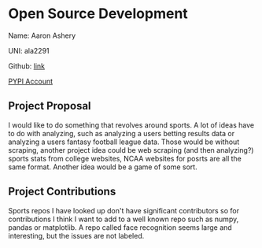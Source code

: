 # Open Source Development

Name: Aaron Ashery

UNI: ala2291

Github: [link](https://github.com/AaronAshery)

[PYPI Account](https://pypi.org/user/aashery/)

## Project Proposal

I would like to do something that revolves around sports.
A lot of ideas have to do with analyzing, such as analyzing a users betting results data or analyzing a users fantasy football league data.
Those would be without scraping, another project idea could be web scraping (and then analyzing?) sports stats from college websites, NCAA websites for posrts are all the same format.
Another idea would be a game of some sort.

## Project Contributions

Sports repos I have looked up don't have significant contributors so for contributions I think I want to add to a well known repo such as numpy, pandas or matplotlib.
A repo called face recognition seems large and interesting, but the issues are not labeled.
